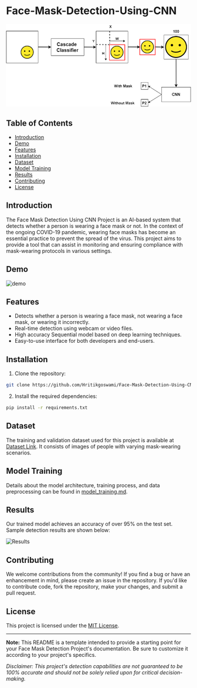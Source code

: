 # Face-Mask-Detection-Using-CNN
![inq5erdiagram](https://github.com/Hritikgoswami/Face-Mask-Detection-Using-CNN/blob/main/download.png)

## Table of Contents

- [Introduction](#introduction)
- [Demo](#demo)
- [Features](#features)
- [Installation](#installation)
- [Dataset](#dataset)
- [Model Training](#model-training)
- [Results](#results)
- [Contributing](#contributing)
- [License](#license)

## Introduction

The Face Mask Detection Using CNN Project is an AI-based system that detects whether a person is wearing a face mask or not. In the context of the ongoing COVID-19 pandemic, wearing face masks has become an essential practice to prevent the spread of the virus. This project aims to provide a tool that can assist in monitoring and ensuring compliance with mask-wearing protocols in various settings.

## Demo

![demo](https://github.com/Hritikgoswami/Face-Mask-Detection-Using-CNN/assets/84679973/79b84c75-2f17-4d22-a960-9a773cc214fc)

## Features

- Detects whether a person is wearing a face mask, not wearing a face mask, or wearing it incorrectly.
- Real-time detection using webcam or video files.
- High accuracy Sequential model based on deep learning techniques.
- Easy-to-use interface for both developers and end-users.

## Installation

1. Clone the repository:

```bash
git clone https://github.com/Hritikgoswami/Face-Mask-Detection-Using-CNN.git
```

2. Install the required dependencies:

```bash
pip install -r requirements.txt
```

## Dataset

The training and validation dataset used for this project is available at [Dataset Link](https://github.com/Hritikgoswami/Face-Mask-Detection-Using-CNN/tree/main/dataset). It consists of images of people with varying mask-wearing scenarios.

## Model Training

Details about the model architecture, training process, and data preprocessing can be found in [model_training.md](docs/model_training.md).

## Results

Our trained model achieves an accuracy of over 95% on the test set. Sample detection results are shown below:

![Results](images/results.png)

## Contributing

We welcome contributions from the community! If you find a bug or have an enhancement in mind, please create an issue in the repository. If you'd like to contribute code, fork the repository, make your changes, and submit a pull request.

## License

This project is licensed under the [MIT License](LICENSE).

---

**Note:** This README is a template intended to provide a starting point for your Face Mask Detection Project's documentation. Be sure to customize it according to your project's specifics.

*Disclaimer: This project's detection capabilities are not guaranteed to be 100% accurate and should not be solely relied upon for critical decision-making.*
